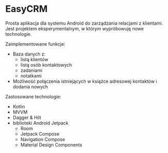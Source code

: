 # EasyCRM

Prosta aplikacja dla systemu Android do zarządzania relacjami z klientami. Jest projektem eksperymentalnym, w którym wypróbowuję nowe technologie.

Zaimplementowane funkcje:

- Baza danych z:
  - listą klientów
  - listą osób kontaktowych
  - zadaniami
  - notatkami
- Możliwość połączenia istniejących w książce adresowej kontaktów i dodania nowych

Zastosowane technologie:

- Kotlin
- MVVM
- Dagger & Hilt
- biblioteki Android Jetpack
  - Room
  - Jetpack Compose
  - Navigation Compose
  - Material Design Components
